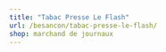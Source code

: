 ```yaml
---
title: "Tabac Presse Le Flash"
url: /besancon/tabac-presse-le-flash/
shop: marchand de journaux
---
```

